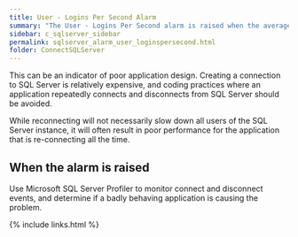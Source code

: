 ```yaml
---
title: ﻿User - Logins Per Second Alarm
summary: "The User - Logins Per Second alarm is raised when the average number of logins per second exceeds a threshold. This value is taken over a specific number of background collections."
sidebar: c_sqlserver_sidebar
permalink: sqlserver_alarm_user_loginspersecond.html
folder: ConnectSQLServer
---
```






This can be an indicator of poor application design. Creating a connection to SQL Server is relatively expensive, and coding practices where an application repeatedly connects and disconnects from SQL Server should be avoided.

While reconnecting will not necessarily slow down all users of the SQL Server instance, it will often result in poor performance for the application that is re-connecting all the time.

## When the alarm is raised

Use Microsoft SQL Server Profiler to monitor connect and disconnect events, and determine if a badly behaving application is causing the problem.

{% include links.html %}
